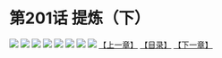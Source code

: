 # 第201话 提炼（下）
![](https://mhpic.xiaomingtaiji.net/comic/D/斗破苍穹拆分版/201话/1.jpg-zymk.middle.webp)
![](https://mhpic.xiaomingtaiji.net/comic/D/斗破苍穹拆分版/201话/2.jpg-zymk.middle.webp)
![](https://mhpic.xiaomingtaiji.net/comic/D/斗破苍穹拆分版/201话/3.jpg-zymk.middle.webp)
![](https://mhpic.xiaomingtaiji.net/comic/D/斗破苍穹拆分版/201话/4.jpg-zymk.middle.webp)
![](https://mhpic.xiaomingtaiji.net/comic/D/斗破苍穹拆分版/201话/5.jpg-zymk.middle.webp)
![](https://mhpic.xiaomingtaiji.net/comic/D/斗破苍穹拆分版/201话/6.jpg-zymk.middle.webp)
![](https://mhpic.xiaomingtaiji.net/comic/D/斗破苍穹拆分版/201话/7.jpg-zymk.middle.webp)
![](https://mhpic.xiaomingtaiji.net/comic/D/斗破苍穹拆分版/201话/8.jpg-zymk.middle.webp)
[【上一章】](./200.md)
[【目录】](./README.md)
[【下一章】](./202.md)
